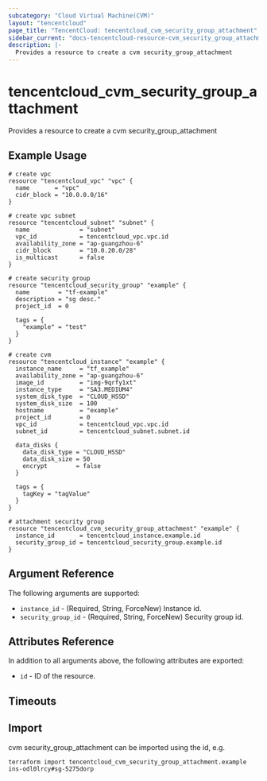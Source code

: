 ```yaml
---
subcategory: "Cloud Virtual Machine(CVM)"
layout: "tencentcloud"
page_title: "TencentCloud: tencentcloud_cvm_security_group_attachment"
sidebar_current: "docs-tencentcloud-resource-cvm_security_group_attachment"
description: |-
  Provides a resource to create a cvm security_group_attachment
---
```


# tencentcloud_cvm_security_group_attachment

Provides a resource to create a cvm security_group_attachment

## Example Usage

```hcl
# create vpc
resource "tencentcloud_vpc" "vpc" {
  name       = "vpc"
  cidr_block = "10.0.0.0/16"
}

# create vpc subnet
resource "tencentcloud_subnet" "subnet" {
  name              = "subnet"
  vpc_id            = tencentcloud_vpc.vpc.id
  availability_zone = "ap-guangzhou-6"
  cidr_block        = "10.0.20.0/28"
  is_multicast      = false
}

# create security group
resource "tencentcloud_security_group" "example" {
  name        = "tf-example"
  description = "sg desc."
  project_id  = 0

  tags = {
    "example" = "test"
  }
}

# create cvm
resource "tencentcloud_instance" "example" {
  instance_name     = "tf_example"
  availability_zone = "ap-guangzhou-6"
  image_id          = "img-9qrfy1xt"
  instance_type     = "SA3.MEDIUM4"
  system_disk_type  = "CLOUD_HSSD"
  system_disk_size  = 100
  hostname          = "example"
  project_id        = 0
  vpc_id            = tencentcloud_vpc.vpc.id
  subnet_id         = tencentcloud_subnet.subnet.id

  data_disks {
    data_disk_type = "CLOUD_HSSD"
    data_disk_size = 50
    encrypt        = false
  }

  tags = {
    tagKey = "tagValue"
  }
}

# attachment security group
resource "tencentcloud_cvm_security_group_attachment" "example" {
  instance_id       = tencentcloud_instance.example.id
  security_group_id = tencentcloud_security_group.example.id
}
```

## Argument Reference

The following arguments are supported:

* `instance_id` - (Required, String, ForceNew) Instance id.
* `security_group_id` - (Required, String, ForceNew) Security group id.

## Attributes Reference

In addition to all arguments above, the following attributes are exported:

* `id` - ID of the resource.



## Timeouts

<no value>


## Import

cvm security_group_attachment can be imported using the id, e.g.

```
terraform import tencentcloud_cvm_security_group_attachment.example ins-odl0lrcy#sg-5275dorp
```

